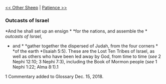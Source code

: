 [<< Other Sheep](Other%20Sheep.md)  |  [Patience >>](Patience.md)

### Outcasts of Israel

*And he shall set up an ensign *
*for the nations, and assemble the *
*outcasts of Israel,*
* and *
*gather together the dispersed of Judah, from the four corners *
*of the earth *(Isaiah 5:5). These are the Lost Ten Tribes of Israel, as well as others who have been led away by God, from time to time (*see* 2 Nephi 12:10; 3 Nephi 7:3), including the Book of Mormon people (*see* 1 Nephi 1:22; Alma 8:1).1



1 Commentary added to Glossary Dec. 15, 2018.